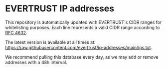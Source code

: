 # EVERTRUST IP addresses

This repository is automatically updated with EVERTRUST's CIDR ranges for whitelisting purposes. Each line represents a valid CIDR range according to [RFC 4632](https://datatracker.ietf.org/doc/html/rfc4632).

The latest version is available at all times at: https://raw.githubusercontent.com/evertrust/ip-addresses/main/ips.txt.

We recommend pulling this database every day, as we may add or remove addresses with a 48h interval.
